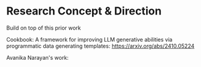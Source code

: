 # Research Concept & Direction

Build on top of this prior work

Cookbook: A framework for improving LLM generative abilities via programmatic data generating templates:
https://arxiv.org/abs/2410.05224

Avanika Narayan's work: 

